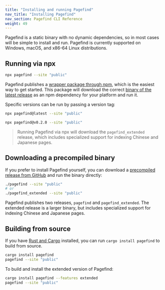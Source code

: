 ```yaml
---
title: "Installing and running Pagefind"
nav_title: "Installing Pagefind"
nav_section: Pagefind CLI Reference
weight: 49
---
```


Pagefind is a static binary with no dynamic dependencies, so in most cases will be simple to install and run. Pagefind is currently supported on Windows, macOS, and x86-64 Linux distributions.

## Running via npx

```bash
npx pagefind --site "public"
```

Pagefind publishes a [wrapper package through npm](https://www.npmjs.com/package/pagefind), which is the easiest way to get started. This package will download the correct [binary of the latest release](https://github.com/CloudCannon/pagefind/releases) as an npm dependency for your platform and run it.

Specific versions can be run by passing a version tag:

```bash
npx pagefind@latest --site "public"

npx pagefind@v0.2.0 --site "public"
```

> Running Pagefind via npx will download the `pagefind_extended` release, which includes specialized support for indexing Chinese and Japanese pages.

## Downloading a precompiled binary

If you prefer to install Pagefind yourself, you can download a [precompiled release from GitHub](https://github.com/CloudCannon/pagefind/releases) and run the binary directly:

```bash
./pagefind --site "public"
# or
./pagefind_extended --site "public"
```

Pagefind publishes two releases, `pagefind` and `pagefind_extended`. The extended release is a larger binary, but includes specialized support for indexing Chinese and Japanese pages.

## Building from source

If you have [Rust and Cargo](https://doc.rust-lang.org/cargo/getting-started/installation.html) installed, you can run `cargo install pagefind` to build from source.

```bash
cargo install pagefind
pagefind --site "public"
```

To build and install the extended version of Pagefind:

```bash
cargo install pagefind --features extended
pagefind --site "public"
```
